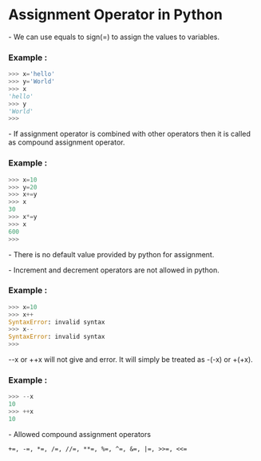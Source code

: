 # Assignment Operator in Python

\- We can use equals to sign(=) to assign the values to variables.

### Example :
```python
>>> x='hello'
>>> y='World'
>>> x
'hello'
>>> y
'World'
>>> 
```

\- If assignment operator is combined with other operators then it is called as compound assignment operator.

### Example : 
```python
>>> x=10
>>> y=20
>>> x+=y
>>> x
30
>>> x*=y
>>> x
600
>>> 
```

\- There is no default value provided by python for assignment.

\- Increment and decrement operators are not allowed in python.
### Example :
```python
>>> x=10
>>> x++
SyntaxError: invalid syntax
>>> x--
SyntaxError: invalid syntax
>>> 
```

--x or ++x will not give and error. It will simply be treated as -(-x) or +(+x).

### Example :
```python
>>> --x
10
>>> ++x
10
```

\- Allowed compound assignment operators

`+=, -=, *=, /=, //=, **=, %=, ^=, &=, |=, >>=, <<=`

